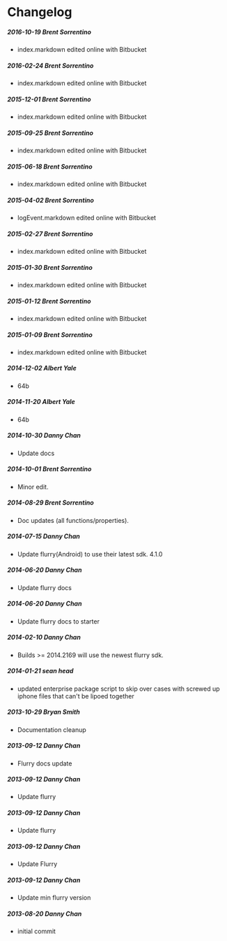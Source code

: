 # Changelog
##### 2016-10-19  Brent Sorrentino
 * index.markdown edited online with Bitbucket

##### 2016-02-24  Brent Sorrentino
 * index.markdown edited online with Bitbucket

##### 2015-12-01  Brent Sorrentino
 * index.markdown edited online with Bitbucket

##### 2015-09-25  Brent Sorrentino
 * index.markdown edited online with Bitbucket

##### 2015-06-18  Brent Sorrentino
 * index.markdown edited online with Bitbucket

##### 2015-04-02  Brent Sorrentino
 * logEvent.markdown edited online with Bitbucket

##### 2015-02-27  Brent Sorrentino
 * index.markdown edited online with Bitbucket

##### 2015-01-30  Brent Sorrentino
 * index.markdown edited online with Bitbucket

##### 2015-01-12  Brent Sorrentino
 * index.markdown edited online with Bitbucket

##### 2015-01-09  Brent Sorrentino
 * index.markdown edited online with Bitbucket

##### 2014-12-02  Albert Yale
 * 64b

##### 2014-11-20  Albert Yale
 * 64b

##### 2014-10-30  Danny Chan
 * Update docs

##### 2014-10-01  Brent Sorrentino
 * Minor edit.

##### 2014-08-29  Brent Sorrentino
 * Doc updates (all functions/properties).

##### 2014-07-15  Danny Chan
 * Update flurry(Android) to use their latest sdk.  4.1.0

##### 2014-06-20  Danny Chan
 * Update flurry docs

##### 2014-06-20  Danny Chan
 * Update flurry docs to starter

##### 2014-02-10  Danny Chan
 * Builds >= 2014.2169 will use the newest flurry sdk.

##### 2014-01-21  sean head
 * updated enterprise package script to skip over cases with screwed up iphone files that can't be lipoed together

##### 2013-10-29  Bryan Smith
 * Documentation cleanup

##### 2013-09-12  Danny Chan
 * Flurry docs update

##### 2013-09-12  Danny Chan
 * Update flurry

##### 2013-09-12  Danny Chan
 * Update flurry

##### 2013-09-12  Danny Chan
 * Update Flurry

##### 2013-09-12  Danny Chan
 * Update min flurry version

##### 2013-08-20  Danny Chan
 * initial commit

